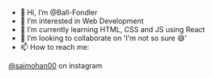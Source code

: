 - 👋 Hi, I’m @Ball-Fondler
- 👀 I’m interested in Web Development 
- 🌱 I’m currently learning HTML, CSS and JS using React
- 💞️ I’m looking to collaborate on 'I'm not so  sure 😅'
- 📫 How to reach me:

[@saimohan00](https://www.instagram.com/sai_mohan00/) on instagram


<!---
Ball-Fondler/Ball-Fondler is a ✨ special ✨ repository because its `README.md` (this file) appears on your GitHub profile.
You can click the Preview link to take a look at your changes.
--->
